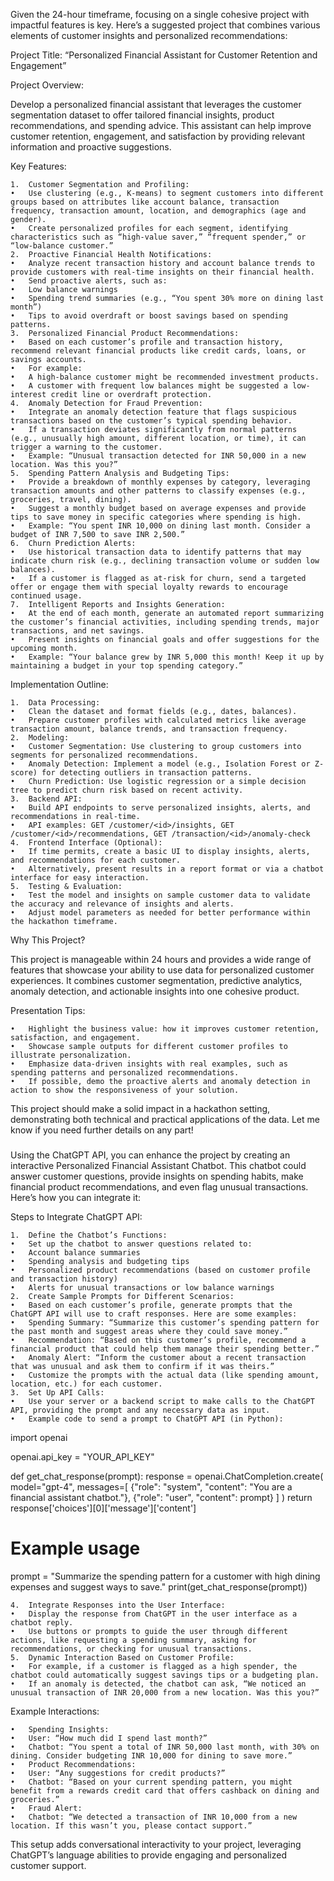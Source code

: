 Given the 24-hour timeframe, focusing on a single cohesive project with impactful features is key. Here’s a suggested project that combines various elements of customer insights and personalized recommendations:

Project Title: “Personalized Financial Assistant for Customer Retention and Engagement”

Project Overview:

Develop a personalized financial assistant that leverages the customer segmentation dataset to offer tailored financial insights, product recommendations, and spending advice. This assistant can help improve customer retention, engagement, and satisfaction by providing relevant information and proactive suggestions.

Key Features:

	1.	Customer Segmentation and Profiling:
	•	Use clustering (e.g., K-means) to segment customers into different groups based on attributes like account balance, transaction frequency, transaction amount, location, and demographics (age and gender).
	•	Create personalized profiles for each segment, identifying characteristics such as “high-value saver,” “frequent spender,” or “low-balance customer.”
	2.	Proactive Financial Health Notifications:
	•	Analyze recent transaction history and account balance trends to provide customers with real-time insights on their financial health.
	•	Send proactive alerts, such as:
	•	Low balance warnings
	•	Spending trend summaries (e.g., “You spent 30% more on dining last month”)
	•	Tips to avoid overdraft or boost savings based on spending patterns.
	3.	Personalized Financial Product Recommendations:
	•	Based on each customer’s profile and transaction history, recommend relevant financial products like credit cards, loans, or savings accounts.
	•	For example:
	•	A high-balance customer might be recommended investment products.
	•	A customer with frequent low balances might be suggested a low-interest credit line or overdraft protection.
	4.	Anomaly Detection for Fraud Prevention:
	•	Integrate an anomaly detection feature that flags suspicious transactions based on the customer’s typical spending behavior.
	•	If a transaction deviates significantly from normal patterns (e.g., unusually high amount, different location, or time), it can trigger a warning to the customer.
	•	Example: “Unusual transaction detected for INR 50,000 in a new location. Was this you?”
	5.	Spending Pattern Analysis and Budgeting Tips:
	•	Provide a breakdown of monthly expenses by category, leveraging transaction amounts and other patterns to classify expenses (e.g., groceries, travel, dining).
	•	Suggest a monthly budget based on average expenses and provide tips to save money in specific categories where spending is high.
	•	Example: “You spent INR 10,000 on dining last month. Consider a budget of INR 7,500 to save INR 2,500.”
	6.	Churn Prediction Alerts:
	•	Use historical transaction data to identify patterns that may indicate churn risk (e.g., declining transaction volume or sudden low balances).
	•	If a customer is flagged as at-risk for churn, send a targeted offer or engage them with special loyalty rewards to encourage continued usage.
	7.	Intelligent Reports and Insights Generation:
	•	At the end of each month, generate an automated report summarizing the customer’s financial activities, including spending trends, major transactions, and net savings.
	•	Present insights on financial goals and offer suggestions for the upcoming month.
	•	Example: “Your balance grew by INR 5,000 this month! Keep it up by maintaining a budget in your top spending category.”

Implementation Outline:

	1.	Data Processing:
	•	Clean the dataset and format fields (e.g., dates, balances).
	•	Prepare customer profiles with calculated metrics like average transaction amount, balance trends, and transaction frequency.
	2.	Modeling:
	•	Customer Segmentation: Use clustering to group customers into segments for personalized recommendations.
	•	Anomaly Detection: Implement a model (e.g., Isolation Forest or Z-score) for detecting outliers in transaction patterns.
	•	Churn Prediction: Use logistic regression or a simple decision tree to predict churn risk based on recent activity.
	3.	Backend API:
	•	Build API endpoints to serve personalized insights, alerts, and recommendations in real-time.
	•	API examples: GET /customer/<id>/insights, GET /customer/<id>/recommendations, GET /transaction/<id>/anomaly-check
	4.	Frontend Interface (Optional):
	•	If time permits, create a basic UI to display insights, alerts, and recommendations for each customer.
	•	Alternatively, present results in a report format or via a chatbot interface for easy interaction.
	5.	Testing & Evaluation:
	•	Test the model and insights on sample customer data to validate the accuracy and relevance of insights and alerts.
	•	Adjust model parameters as needed for better performance within the hackathon timeframe.

Why This Project?

This project is manageable within 24 hours and provides a wide range of features that showcase your ability to use data for personalized customer experiences. It combines customer segmentation, predictive analytics, anomaly detection, and actionable insights into one cohesive product.

Presentation Tips:

	•	Highlight the business value: how it improves customer retention, satisfaction, and engagement.
	•	Showcase sample outputs for different customer profiles to illustrate personalization.
	•	Emphasize data-driven insights with real examples, such as spending patterns and personalized recommendations.
	•	If possible, demo the proactive alerts and anomaly detection in action to show the responsiveness of your solution.

This project should make a solid impact in a hackathon setting, demonstrating both technical and practical applications of the data. Let me know if you need further details on any part!




###


Using the ChatGPT API, you can enhance the project by creating an interactive Personalized Financial Assistant Chatbot. This chatbot could answer customer questions, provide insights on spending habits, make financial product recommendations, and even flag unusual transactions. Here’s how you can integrate it:

Steps to Integrate ChatGPT API:

	1.	Define the Chatbot’s Functions:
	•	Set up the chatbot to answer questions related to:
	•	Account balance summaries
	•	Spending analysis and budgeting tips
	•	Personalized product recommendations (based on customer profile and transaction history)
	•	Alerts for unusual transactions or low balance warnings
	2.	Create Sample Prompts for Different Scenarios:
	•	Based on each customer’s profile, generate prompts that the ChatGPT API will use to craft responses. Here are some examples:
	•	Spending Summary: “Summarize this customer’s spending pattern for the past month and suggest areas where they could save money.”
	•	Recommendation: “Based on this customer’s profile, recommend a financial product that could help them manage their spending better.”
	•	Anomaly Alert: “Inform the customer about a recent transaction that was unusual and ask them to confirm if it was theirs.”
	•	Customize the prompts with the actual data (like spending amount, location, etc.) for each customer.
	3.	Set Up API Calls:
	•	Use your server or a backend script to make calls to the ChatGPT API, providing the prompt and any necessary data as input.
	•	Example code to send a prompt to ChatGPT API (in Python):

import openai

openai.api_key = "YOUR_API_KEY"

def get_chat_response(prompt):
    response = openai.ChatCompletion.create(
        model="gpt-4",
        messages=[
            {"role": "system", "content": "You are a financial assistant chatbot."},
            {"role": "user", "content": prompt}
        ]
    )
    return response['choices'][0]['message']['content']

# Example usage
prompt = "Summarize the spending pattern for a customer with high dining expenses and suggest ways to save."
print(get_chat_response(prompt))


	4.	Integrate Responses into the User Interface:
	•	Display the response from ChatGPT in the user interface as a chatbot reply.
	•	Use buttons or prompts to guide the user through different actions, like requesting a spending summary, asking for recommendations, or checking for unusual transactions.
	5.	Dynamic Interaction Based on Customer Profile:
	•	For example, if a customer is flagged as a high spender, the chatbot could automatically suggest savings tips or a budgeting plan.
	•	If an anomaly is detected, the chatbot can ask, “We noticed an unusual transaction of INR 20,000 from a new location. Was this you?”

Example Interactions:

	•	Spending Insights:
	•	User: “How much did I spend last month?”
	•	Chatbot: “You spent a total of INR 50,000 last month, with 30% on dining. Consider budgeting INR 10,000 for dining to save more.”
	•	Product Recommendations:
	•	User: “Any suggestions for credit products?”
	•	Chatbot: “Based on your current spending pattern, you might benefit from a rewards credit card that offers cashback on dining and groceries.”
	•	Fraud Alert:
	•	Chatbot: “We detected a transaction of INR 10,000 from a new location. If this wasn’t you, please contact support.”

This setup adds conversational interactivity to your project, leveraging ChatGPT’s language abilities to provide engaging and personalized customer support.






